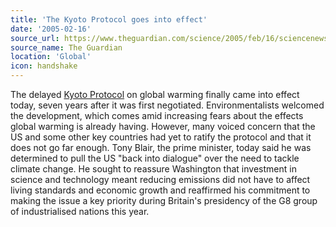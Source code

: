 ```yaml
---
title: 'The Kyoto Protocol goes into effect'
date: '2005-02-16'
source_url: https://www.theguardian.com/science/2005/feb/16/sciencenews.environment
source_name: The Guardian
location: 'Global'
icon: handshake
---
```


The delayed [Kyoto Protocol](https://unfccc.int/kyoto_protocol#:~:text=The%20Kyoto%20Protocol%20was%20adopted,force%20on%2016%20February%202005.) on global warming finally came into effect today, seven years after it was first negotiated.
Environmentalists welcomed the development, which comes amid increasing fears about the effects global warming is already having. However, many voiced concern that the US and some other key countries had yet to ratify the protocol and that it does not go far enough.
Tony Blair, the prime minister, today said he was determined to pull the US "back into dialogue" over the need to tackle climate change.
He sought to reassure Washington that investment in science and technology meant reducing emissions did not have to affect living standards and economic growth and reaffirmed his commitment to making the issue a key priority during Britain's presidency of the G8 group of industrialised nations this year.
